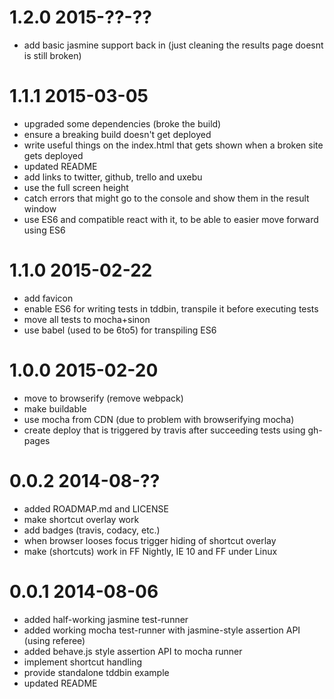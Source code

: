 # 1.2.0  2015-??-??

- add basic jasmine support back in (just cleaning the results page doesnt is still broken)

1.1.1  2015-03-05
=================
- upgraded some dependencies (broke the build)
- ensure a breaking build doesn't get deployed
- write useful things on the index.html that gets shown when a broken site gets deployed
- updated README
- add links to twitter, github, trello and uxebu
- use the full screen height
- catch errors that might go to the console and show them in the result window
- use ES6 and compatible react with it, to be able to easier move forward using ES6

1.1.0  2015-02-22
=================
- add favicon
- enable ES6 for writing tests in tddbin, transpile it before executing tests
- move all tests to mocha+sinon
- use babel (used to be 6to5) for transpiling ES6

1.0.0  2015-02-20
=================
- move to browserify (remove webpack)
- make buildable
- use mocha from CDN (due to problem with browserifying mocha)
- create deploy that is triggered by travis after succeeding tests using gh-pages

0.0.2  2014-08-??
=================
- added ROADMAP.md and LICENSE
- make shortcut overlay work
- add badges (travis, codacy, etc.)
- when browser looses focus trigger hiding of shortcut overlay
- make (shortcuts) work in FF Nightly, IE 10 and FF under Linux

0.0.1  2014-08-06
=================
- added half-working jasmine test-runner
- added working mocha test-runner with jasmine-style assertion API (using referee)
- added behave.js style assertion API to mocha runner
- implement shortcut handling
- provide standalone tddbin example
- updated README
